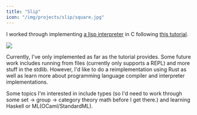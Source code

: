```yaml
---
title: "Slip"
icon: "/img/projects/slip/square.jpg"
---
```


I worked through implementing [a lisp interpreter](https://github.com/sp4ghet/slip) in C following [this tutorial](http://www.buildyourownlisp.com/contents).

![](/img/projects/slip/repo.png)

Currently, I've only implemented as far as the tutorial provides. Some future work includes running from files (currently only supports a REPL) and more stuff in the stdlib. However, I'd like to do a reimplementation using Rust as well as learn more about programming language compiler and interpreter implementations.

Some topics I'm interested in include types (so I'd need to work through some set -> group -> category theory math before I get there.) and learning Haskell or ML(OCaml/StandardML).
